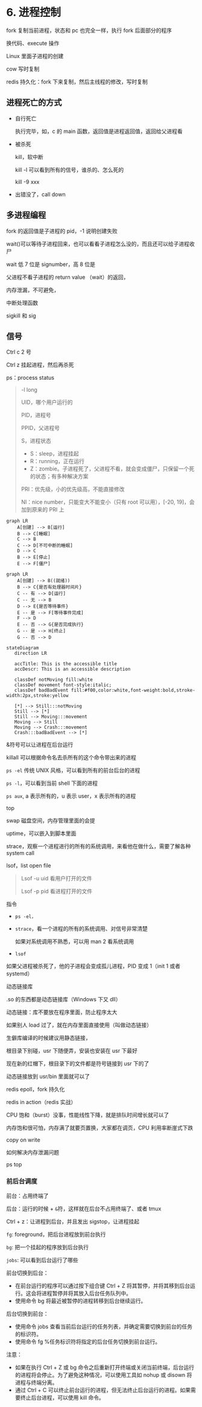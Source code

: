 # 6. 进程控制

fork 复制当前进程，状态和 pc 也完全一样，执行 fork 后面部分的程序

换代码、execute 操作

Linux 里面子进程的创建

cow 写时复制

redis 持久化：fork 下来复制，然后主线程的修改，写时复制

## 进程死亡的方式

- 自行死亡

  执行完毕，如，c 的 main 函数，返回值是进程返回值，返回给父进程看

- 被杀死

  kill，软中断

  kill -l 可以看到所有的信号，谁杀的、怎么死的

  kill -9 xxx

- 出错没了，call down

## 多进程编程

fork 的返回值是子进程的 pid，-1 说明创建失败

wait()可以等待子进程回来，也可以看看子进程怎么没的，而且还可以给子进程收尸

wait 低 7 位是 signumber，高 8 位是

父进程不看子进程的 return value （wait）的返回，

内存泄漏，不可避免，

中断处理函数

sigkill 和 sig

## 信号

Ctrl c 2 号

Ctrl z 挂起进程，然后再杀死

ps：process status

> -l long
>
> UID，哪个用户运行的
>
> PID，进程号
>
> PPID，父进程号
>
> S，进程状态
>
> - S：sleep，进程挂起
> - R：running，正在运行
> - Z：zombie。子进程死了，父进程不看，就会变成僵尸，只保留一个死的状态；有多种解决方案
>
> PRI：优先级，小的优先级高，不能直接修改
>
> NI：nice number，只能变大不能变小（只有 root 可以用），[-20, 19]，会加到原来的 PRI 上

```mermaid
graph LR
    A[创建] --> B[运行]
    B --> C[睡眠]
    C --> B
    C --> D[不可中断的睡眠]
    D --> C
    B --> E[停止]
    E --> F[僵尸]
```

```mermaid
graph LR
    A[创建] --> B((就绪))
    B --> C{是否有处理器时间片}
    C -- 有 --> D[运行]
    C -- 无 --> B
    D --> E{是否等待事件}
    E -- 是 --> F[等待事件完成]
    F --> D
    E -- 否 --> G{是否完成执行}
    G -- 是 --> H[终止]
    G -- 否 --> D
```

```mermaid
stateDiagram
   direction LR

   accTitle: This is the accessible title
   accDescr: This is an accessible description

   classDef notMoving fill:white
   classDef movement font-style:italic;
   classDef badBadEvent fill:#f00,color:white,font-weight:bold,stroke-width:2px,stroke:yellow

   [*] --> Still:::notMoving
   Still --> [*]
   Still --> Moving:::movement
   Moving --> Still
   Moving --> Crash:::movement
   Crash:::badBadEvent --> [*]
```

&符号可以让进程在后台运行

killall 可以根据命令名去杀所有的这个命令带出来的进程

`ps -el` 传统 UNIX 风格，可以看到所有的前台后台的进程

`ps -l`，可以看到当前 shell 下面的进程

`ps aux`, a 表示所有的，u 表示 user，x 表示所有的进程

top

swap 磁盘空间，内存管理里面的会提

uptime，可以嵌入到脚本里面

strace，观察一个进程进行的所有的系统调用，来看他在做什么，需要了解各种 system call

lsof，list open file

> Lsof -u uid 看用户打开的文件
>
> Lsof -p pid 看进程打开的文件

指令

- `ps -el，`

- `strace`，看一个进程的所有的系统调用、对信号非常清楚

  如果对系统调用不熟悉，可以用 man 2 看系统调用

- `lsof`

如果父进程被杀死了，他的子进程会变成孤儿进程，PID 变成 1（init 1 或者 systemd）

动态链接库

.so 的东西都是动态链接库（Windows 下又 dll）

动态链接：库不要放在程序里面，防止程序太大

如果别人 load 过了，就在内存里面直接使用（叫做动态链接）

生僻库编译的时候建议用静态链接，

根目录下别碰，usr 下随便弄，安装也安装在 usr 下最好

现在新的红帽下，根目录下的文件都是符号链接到 usr 下的了

动态链接放到 usr/bin 里面就可以了

redis epoll，fork 持久化

redis in action（redis 实战）

CPU 饱和（burst）没事，性能线性下降，就是排队时间增长就可以了

内存饱和很可怕，内存满了就要页置换，大家都在调页，CPU 利用率断崖式下跌

copy on write

如何解决内存泄漏问题

ps top

### 前后台调度

前台：占用终端了

后台：运行的时候 + `&`符，这样就在后台不占用终端了、或者 tmux

Ctrl + z：让进程到后台，并且发出 sigstop，让进程挂起

`fg`: foreground，把后台进程放到前台执行

`bg`: 把一个挂起的程序放到后台执行

`jobs`: 可以看到后台运行了哪些

前台切换到后台：

- 在前台运行的程序可以通过按下组合键 Ctrl + Z 将其暂停，并将其移到后台运行。这会将进程暂停并将其放入后台任务队列中。
- 使用命令 bg 将最近被暂停的进程转移到后台继续运行。

后台切换到前台：

- 使用命令 jobs 查看当前后台运行的任务列表，并确定需要切换到前台的任务的标识符。
- 使用命令 fg %任务标识符将指定的后台任务切换到前台运行。

注意：

- 如果在执行 Ctrl + Z 或 bg 命令之后重新打开终端或关闭当前终端，后台运行的进程将会停止。为了避免这种情况，可以使用工具如 nohup 或 disown 将进程与终端分离。
- 通过 Ctrl + C 可以终止前台运行的进程，但无法终止后台运行的进程。如果需要终止后台进程，可以使用 kill 命令。
